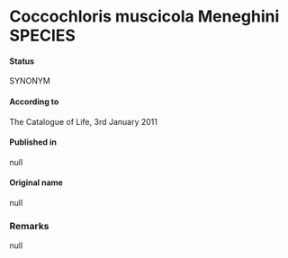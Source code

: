 # Coccochloris muscicola Meneghini SPECIES

#### Status
SYNONYM

#### According to
The Catalogue of Life, 3rd January 2011

#### Published in
null

#### Original name
null

### Remarks
null